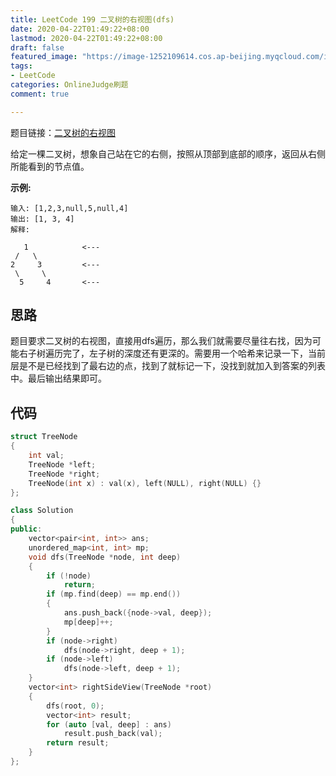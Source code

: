 ```yaml
---
title: LeetCode 199 二叉树的右视图(dfs)
date: 2020-04-22T01:49:22+08:00
lastmod: 2020-04-22T01:49:22+08:00
draft: false
featured_image: "https://image-1252109614.cos.ap-beijing.myqcloud.com/img/20210508201223.png"
tags:
- LeetCode
categories: OnlineJudge刷题
comment: true

---
```


题目链接：[二叉树的右视图](https://leetcode-cn.com/problems/binary-tree-right-side-view/)

给定一棵二叉树，想象自己站在它的右侧，按照从顶部到底部的顺序，返回从右侧所能看到的节点值。

**示例:**

```
输入: [1,2,3,null,5,null,4]
输出: [1, 3, 4]
解释:

   1            <---
 /   \
2     3         <---
 \     \
  5     4       <---
```

## 思路

题目要求二叉树的右视图，直接用dfs遍历，那么我们就需要尽量往右找，因为可能右子树遍历完了，左子树的深度还有更深的。需要用一个哈希来记录一下，当前层是不是已经找到了最右边的点，找到了就标记一下，没找到就加入到答案的列表中。最后输出结果即可。

## 代码

```cpp
struct TreeNode
{
    int val;
    TreeNode *left;
    TreeNode *right;
    TreeNode(int x) : val(x), left(NULL), right(NULL) {}
};

class Solution
{
public:
    vector<pair<int, int>> ans;
    unordered_map<int, int> mp;
    void dfs(TreeNode *node, int deep)
    {
        if (!node)
            return;
        if (mp.find(deep) == mp.end())
        {
            ans.push_back({node->val, deep});
            mp[deep]++;
        }
        if (node->right)
            dfs(node->right, deep + 1);
        if (node->left)
            dfs(node->left, deep + 1);
    }
    vector<int> rightSideView(TreeNode *root)
    {
        dfs(root, 0);
        vector<int> result;
        for (auto [val, deep] : ans)
            result.push_back(val);
        return result;
    }
};
```
